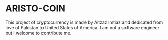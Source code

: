 # ARISTO-COIN
This project of cryptocurrency is made by Aitzaz Imtiaz and dedicated from love of Pakistan to United States of America. I am not a software engineer but I welcome to contribute me.
